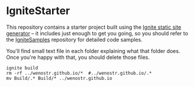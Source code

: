 # IgniteStarter

This repository contains a starter project built using the [Ignite static site generator](https://github.com/twostraws/Ignite) – it includes just enough to get you going, so you should refer to the [IgniteSamples](https://github.com/twostraws/IgniteSamples) repository for detailed code samples.

You'll find small text file in each folder explaining what that folder does. Once you're happy with that, you should delete those files.

```Shell
ignite build
rm -rf ../wenostr.github.io/*  #../wenostr.github.io/.*
mv Build/.* Build/* ../wenostr.github.io
```
